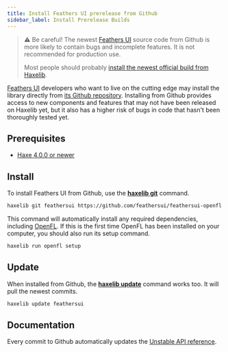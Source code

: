 ```yaml
---
title: Install Feathers UI prerelease from Github
sidebar_label: Install Prerelease Builds
---
```


> ⚠️ Be careful! The newest [Feathers UI](/) source code from Github is more likely to contain bugs and incomplete features. It is not recommended for production use.
>
> Most people should probably [install the newest official build from Haxelib](./installation.md).

[Feathers UI](/) developers who want to live on the cutting edge may install the library directly from [its Github repository](https://github.com/feathersui/feathersui-openfl). Installing from Github provides access to new components and features that may not have been released on Haxelib yet, but it also has a higher risk of bugs in code that hasn't been thoroughly tested yet.

## Prerequisites

- [Haxe 4.0.0 or newer](https://haxe.org/download/)

## Install

To install Feathers UI from Github, use the [**haxelib git**](https://lib.haxe.org/documentation/using-haxelib/#git) command.

```sh
haxelib git feathersui https://github.com/feathersui/feathersui-openfl.git
```

This command will automatically install any required dependencies, including [OpenFL](https://openfl.org/). If this is the first time OpenFL has been installed on your computer, you should also run its setup command.

```sh
haxelib run openfl setup
```

## Update

When installed from Github, the [**haxelib update**](https://lib.haxe.org/documentation/using-haxelib/#update) command works too. It will pull the newest commits.

```sh
haxelib update feathersui
```

## Documentation

Every commit to Github automatically updates the [Unstable API reference](https://api.feathersui.com/unstable/).
